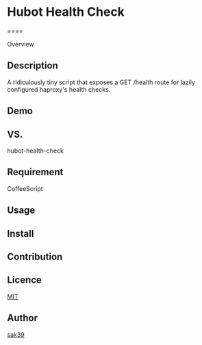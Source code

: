 # Hubot Health Check
====


Overview

## Description
A ridiculously tiny script that exposes a GET /health route for lazily configured haproxy's health checks.

## Demo

## VS. 
hubot-health-check

## Requirement
CoffeeScript

## Usage

## Install

## Contribution

## Licence

[MIT](https://github.com/sak39/tool/blob/master/LICENCE)

## Author

[sak39](https://github.com/sak39)
